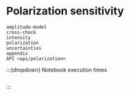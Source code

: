 # Polarization sensitivity

```{toctree}
amplitude-model
cross-check
intensity
polarization
uncertainties
appendix
API <api/polarization>
```

:::{dropdown} Notebook execution times

```{nb-exec-table}

```

:::
